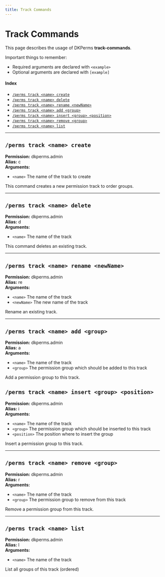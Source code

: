 ```yaml
---
title: Track Commands
---
```


# Track Commands

This page describes the usage of DKPerms **track-commands**.

Important things to remember:
* Required arguments are declared with ```<example>```
* Optional arguments are declared with ```[example]```


#### Index

* [```/perms track <name> create```](#perms-track-name-create)
* [```/perms track <name> delete```](#perms-track-name-delete)
* [```/perms track <name> rename <newName>```](#perms-track-name-rename-newname)
* [```/perms track <name> add <group>```](#perms-track-name-add-group)
* [```/perms track <name> insert <group> <position>```](#perms-track-name-insert-group-position)
* [```/perms track <name> remove <group>```](#perms-track-name-remove-group)
* [```/perms track <name> list```](#perms-track-name-list)

***

## **```/perms track <name> create```**

**Permission:** dkperms.admin<br/>
**Alias:** c <br/>
**Arguments:**

* `<name>` The name of the track to create

This command creates a new permission track to order groups.

***

## **```/perms track <name> delete```**

**Permission:** dkperms.admin<br/>
**Alias:** d <br/>
**Arguments:**

* `<name>` The name of the track

This command deletes an existing track.

***

## **```/perms track <name> rename <newName>```**

**Permission:** dkperms.admin<br/>
**Alias:** re <br/>
**Arguments:**

* `<name>` The name of the track
* `<newName>` The new name of the track

Rename an existing track.

***

## **```/perms track <name> add <group>```**

**Permission:** dkperms.admin<br/>
**Alias:** a <br/>
**Arguments:**

* `<name>` The name of the track
* `<group>` The permission group which should be added to this track

Add a permission group to this track.

## **```/perms track <name> insert <group> <position>```**

**Permission:** dkperms.admin<br/>
**Alias:** i <br/>
**Arguments:**

* `<name>` The name of the track
* `<group>` The permission group which should be inserted to this track
* `<position>` The position where to insert the group

Insert a permission group to this track.

***

## **```/perms track <name> remove <group>```**

**Permission:** dkperms.admin<br/>
**Alias:** r <br/>
**Arguments:**

* `<name>` The name of the track
* `<group>` The permission group to remove from this track
  
Remove a permission group from this track.

***

## **```/perms track <name> list```**

**Permission:** dkperms.admin<br/>
**Alias:** l <br/>
**Arguments:**

* `<name>` The name of the track

List all groups of this track (ordered)
